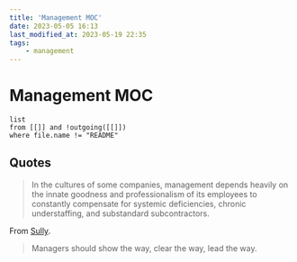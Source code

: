 ```yaml
---
title: 'Management MOC'
date: 2023-05-05 16:13
last_modified_at: 2023-05-19 22:35
tags:
    - management
---
```


# Management MOC

```dataview
list
from [[]] and !outgoing([[]])
where file.name != "README"
```

## Quotes

> In the cultures of some companies, management depends heavily on the innate goodness and professionalism of its employees to constantly compensate for systemic deficiencies, chronic understaffing, and substandard subcontractors.

From [Sully](Sully.md).

> Managers should show the way, clear the way, lead the way.

